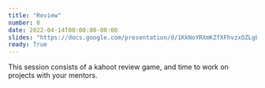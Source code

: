 ```yaml
---
title: "Review"
number: 8
date: 2022-04-14T00:00:00-00:00
slides: "https://docs.google.com/presentation/d/1KkNoYRXmKZfXFhvzxOZLgEtmwsVRVJAMbwZXG8pEgWM/edit?usp=sharing"
ready: True
---
```


This session consists of a kahoot review game, and time to work on projects with your mentors.